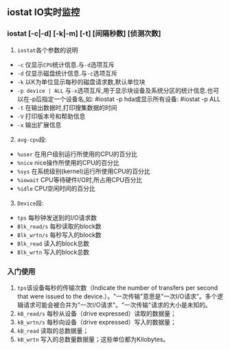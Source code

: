 ## iostat IO实时监控

### iostat [-c|-d] [-k|-m] [-t] [间隔秒数] [侦测次数]
1. `iostat`各个参数的说明
- `-c` 仅显示`CPU`统计信息.与`-d`选项互斥
- `-d` 仅显示磁盘统计信息.与`-c`选项互斥
- `-k` 以K为单位显示每秒的磁盘请求数,默认单位块
- `-p device | ALL` 与`-x`选项互斥,用于显示块设备及系统分区的统计信息.也可以在-p后指定一个设备名,如: #iostat -p hda或显示所有设备: #iostat -p ALL
- `-t` 在输出数据时,打印搜集数据的时间
- `-V` 打印版本号和帮助信息
- `-x` 输出扩展信息
2. `avg-cpu`段:
- `%user` 在用户级别运行所使用的CPU的百分比
- `%nice` nice操作所使用的CPU的百分比
- `%sys` 在系统级别(kernel)运行所使用CPU的百分比
- `%iowait` CPU等待硬件I/O时,所占用CPU百分比
- `%idle` CPU空闲时间的百分比
3. `Device`段:
- `tps` 每秒钟发送到的I/O请求数
- `Blk_read/s` 每秒读取的block数
- `Blk_wrtn/s` 每秒写入的block数
- `Blk_read`  读入的block总数
- `Blk_wrtn`  写入的block总数

### 入门使用
1. `tps`该设备每秒的传输次数（Indicate the number of transfers per second that were issued to the device.）。"一次传输"意思是"一次I/O请求"。多个逻辑请求可能会被合并为"一次I/O请求"。"一次传输"请求的大小是未知的。
2. `kB_read/s` 每秒从设备（drive expressed）读取的数据量；
3. `kB_wrtn/s` 每秒向设备（drive expressed）写入的数据量；
4. `kB_read` 读取的总数据量；
5. `kB_wrtn` 写入的总数量数据量；这些单位都为Kilobytes。
